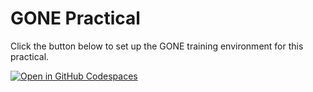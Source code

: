 # GONE Practical

Click the button below to set up the GONE training environment for this practical. 

[![Open in GitHub Codespaces](https://github.com/codespaces/badge.svg)](https://classroom.github.com/a/MKCySm7t)
